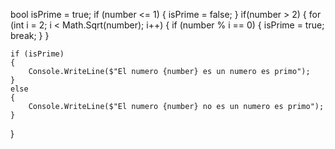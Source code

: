 bool isPrime = true;
if (number <= 1)
{
    isPrime = false;
}
if(number > 2)
{
    for (int i = 2; i < Math.Sqrt(number); i++)
    {
        if (number % i == 0)
        {
            isPrime = true;
            break;
        }
    }

    if (isPrime)
    {
        Console.WriteLine($"El numero {number} es un numero es primo");
    }
    else
    {
        Console.WriteLine($"El numero {number} no es un numero es primo");
    }
}